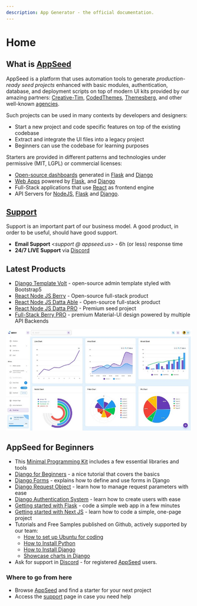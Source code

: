 ```yaml
---
description: App Generator - the official documentation.
---
```


# Home

## What is [AppSeed](https://appseed.us)

AppSeed is a platform that uses automation tools to generate _production-ready seed projects_ enhanced with basic modules, authentication, database, and deployment scripts on top of modern UI kits provided by our amazing partners: [Creative-Tim](https://appseed.us/agency/creative-tim/), [CodedThemes](https://appseed.us/agency/codedthemes/), [Themesberg](https://appseed.us/agency/themesberg/), and other well-known [agencies](https://appseed.us/agency/).

Such projects can be used in many contexts by developers and designers:

* Start a new project and code specific features on top of the existing codebase
* Extract and integrate the UI files into a legacy project
* Beginners can use the codebase for learning purposes

Starters are provided in different patterns and technologies under permissive (MIT, LGPL) or commercial licenses:

* [Open-source dashboards](https://appseed.us/admin-dashboards/open-source/) generated in [Flask](https://appseed.us/admin-dashboards/flask/) and [Django](https://appseed.us/admin-dashboards/django/)
* [Web Apps](https://appseed.us/apps/) powered by [Flask](https://appseed.us/apps/flask/), and [Django](https://appseed.us/apps/django/)
* Full-Stack applications that use [React](https://appseed.us/apps/react/) as frontend engine 
* API Servers for [NodeJS](boilerplate-code/api-server/node-js.md), [Flask](boilerplate-code/api-server/flask.md) and [Django](boilerplate-code/api-server/django.md).  

## [Support](https://appseed.us/support/)

Support is an important part of our business model. A good product, in order to be useful, should have good support.

* **Email Support** <_support @ appseed.us>_ - 6h (or less) response time
* **24/7 LIVE Support** via [Discord](https://discord.com/invite/fZC6hup) 

## Latest Products

* [Django Template Volt](boilerplate-code/django-templates/volt-dashboard.md) - open-source admin template styled with Bootstrap5
* [React Node JS Berry](products/react/node-js-berry-dashboard.md) - Open-source full-stack product
* [React Node JS Datta Able](products/react/node-js-datta-able.md) - Open-source full-stack product
* [React Node JS Datta PRO](products/react/node-js-datta-able-pro.md) - Premium seed project
* [Full-Stack Berry PRO](products/full-stack/react-berry-dashboard.md) - premium Material-UI design powered by multiple API Backends

![Berry Dashboard - Premium Full-stack Starter](.gitbook/assets/fullstack-berry-dashboard-charts-xs.jpg)

## AppSeed for Beginners

* This [Minimal Programming Kit](content/tutorials/minimal-programming-kit.md) includes a few essential libraries and tools
* [Django for Beginners](content/tutorials/django-for-beginners.md) - a nice tutorial that covers the basics
* [Django Forms](content/tutorials/django-forms.md) - explains how to define and use forms in Django
* [Django Request Object](content/tutorials/django-request-object.md) - learn how to manage request parameters with ease
* [Django Authentication System](content/tutorials/django-authentication-system.md) - learn how to create users with ease
* [Getting started with Flask](content/getting-started-with/flask.md) - code a simple web app in a few minutes
* [Getting started with Next JS](content/getting-started-with/next-js.md) - learn how to code a simple, one-page project  
* Tutorials and Free Samples published on Github, actively supported by our team:
  * [How to set up Ubuntu for coding](content/how-to/setup-ubuntu-for-development.md)
  * [How to Install Python](content/how-to/install-python.md)
  * [How to Install Django](content/tutorials/django-how-to-install.md)
  * [Showcase charts in Django](samples/django/django-sales-charts.md) 
* Ask for support in [Discord](https://discord.gg/fZC6hup) - for registered [AppSeed](https://appseed.us) users.


### **Where to go from here**

* Browse [AppSeed](https://appseed.us) and find a starter for your next project
* Access the [support](https://appseed.us/support/) page in case you need help
